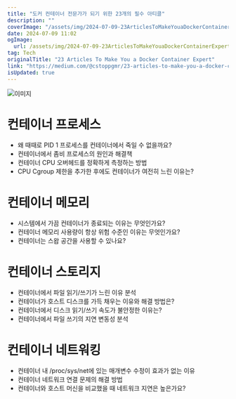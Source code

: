 ```yaml
---
title: "도커 컨테이너 전문가가 되기 위한 23개의 필수 아티클"
description: ""
coverImage: "/assets/img/2024-07-09-23ArticlesToMakeYouaDockerContainerExpert_0.png"
date: 2024-07-09 11:02
ogImage:
  url: /assets/img/2024-07-09-23ArticlesToMakeYouaDockerContainerExpert_0.png
tag: Tech
originalTitle: "23 Articles To Make You a Docker Container Expert"
link: "https://medium.com/@cstoppgmr/23-articles-to-make-you-a-docker-container-expert-107e8e1c93ff"
isUpdated: true
---
```


![이미지](/assets/img/2024-07-09-23ArticlesToMakeYouaDockerContainerExpert_0.png)

# 컨테이너 프로세스

- 왜 때때로 PID 1 프로세스를 컨테이너에서 죽일 수 없을까요?
- 컨테이너에서 좀비 프로세스의 원인과 해결책
- 컨테이너 CPU 오버헤드를 정확하게 측정하는 방법
- CPU Cgroup 제한을 추가한 후에도 컨테이너가 여전히 느린 이유는?

# 컨테이너 메모리

<!-- seedividend - 사각형 -->

<ins class="adsbygoogle"
     style="display:block"
     data-ad-client="ca-pub-4877378276818686"
     data-ad-slot="1898504329"
     data-ad-format="auto"
     data-full-width-responsive="true"></ins>

<script>
     (adsbygoogle = window.adsbygoogle || []).push({});
</script>

- 시스템에서 가끔 컨테이너가 종료되는 이유는 무엇인가요?
- 컨테이너 메모리 사용량이 항상 위험 수준인 이유는 무엇인가요?
- 컨테이너는 스왑 공간을 사용할 수 있나요?

# 컨테이너 스토리지

- 컨테이너에서 파일 읽기/쓰기가 느린 이유 분석
- 컨테이너가 호스트 디스크를 가득 채우는 이유와 해결 방법은?
- 컨테이너에서 디스크 읽기/쓰기 속도가 불안정한 이유는?
- 컨테이너에서 파일 쓰기의 지연 변동성 분석

# 컨테이너 네트워킹

<!-- seedividend - 사각형 -->

<ins class="adsbygoogle"
     style="display:block"
     data-ad-client="ca-pub-4877378276818686"
     data-ad-slot="1898504329"
     data-ad-format="auto"
     data-full-width-responsive="true"></ins>

<script>
     (adsbygoogle = window.adsbygoogle || []).push({});
</script>

- 컨테이너 내 /proc/sys/net에 있는 매개변수 수정이 효과가 없는 이유
- 컨테이너 네트워크 연결 문제의 해결 방법
- 컨테이너와 호스트 머신을 비교했을 때 네트워크 지연은 높은가요?
